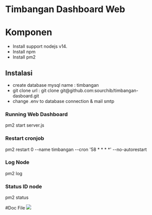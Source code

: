 # Timbangan Dashboard Web
<h1>Komponen</h1>
<ul>
  <li>Install support nodejs v14.</li>
  <li>Install npm</li>
  <li>Install pm2</li>
</ul>

<h2>Instalasi</h2>
<ul>
  <li>create database mysql name : timbangan</li>
  <li>git clone url : git clone git@github.com:sourchib/timbangan-dasboard.git</li>
  <li>change .env to database connection & mail smtp</li>
</ul>

<h3>Running Web Dashboard</h3>
pm2 start server.js
<h3>Restart cronjob</h3>
pm2 restart 0 --name timbangan --cron '58 * * * *' --no-autorestart
<h3>Log Node</h3>
pm2 log
<h3>Status ID node</h3>
pm2 status

#Doc File
<img src="https://github.com/sourchib/Timbangan-dasboard/blob/master/web.png">

